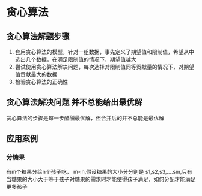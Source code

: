  #  贪心算法
 
## 贪心算法解题步骤
1. 套用贪心算法的模型，针对一组数据，事先定义了期望值和限制值，希望从中选出几个数据，在满足限制值的情况下，期望值越大
2. 尝试使用贪心算法解决问题，每次选择对限制值同等贡献量的情况下，对期望值贡献最大的数据
3. 检验贪心算法的正确性

## 贪心算法解决问题 并不总能给出最优解
贪心算法的步骤是每一步醉醺最优解，但合并后的并不总能是最优解

## 应用案例
### 分糖果
有m个糖果分给n个孩子吃， m<n,假设糖果的大小分分别是 s1,s2,s3,....sm,只有当糖果的大小大于等于孩子对糖果的需求时才能使得孩子满足，如何分配才能满足更多孩子